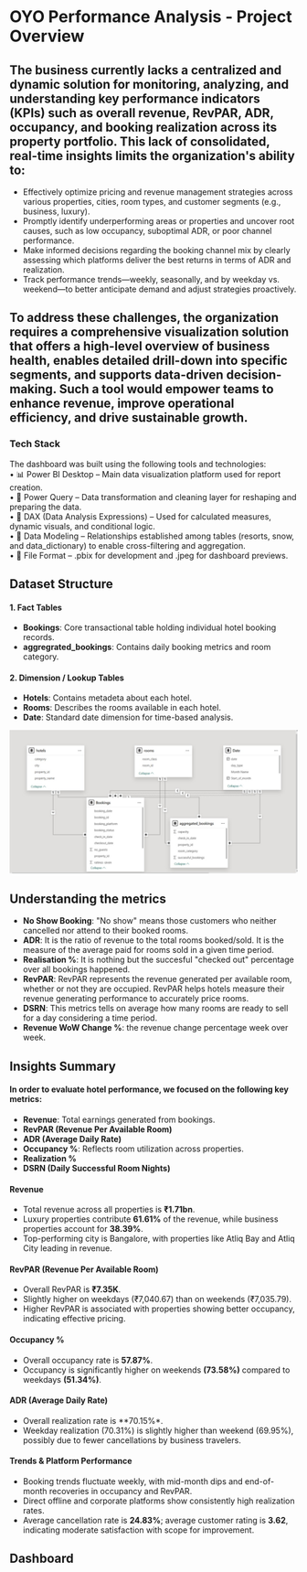# OYO Performance Analysis - Project Overview
## The business currently lacks a centralized and dynamic solution for monitoring, analyzing, and understanding key performance indicators (KPIs) such as overall revenue, RevPAR, ADR, occupancy, and booking realization across its property portfolio. This lack of consolidated, real-time insights limits the organization's ability to:

- Effectively optimize pricing and revenue management strategies across various properties, cities, room types, and customer segments (e.g., business, luxury).
- Promptly identify underperforming areas or properties and uncover root causes, such as low occupancy, suboptimal ADR, or poor channel performance.
- Make informed decisions regarding the booking channel mix by clearly assessing which platforms deliver the best returns in terms of ADR and realization.
- Track performance trends—weekly, seasonally, and by weekday vs. weekend—to better anticipate demand and adjust strategies proactively.

## To address these challenges, the organization requires a comprehensive visualization solution that offers a high-level overview of business health, enables detailed drill-down into specific segments, and supports data-driven decision-making. Such a tool would empower teams to enhance revenue, improve operational efficiency, and drive sustainable growth. 

### Tech Stack

The dashboard was built using the following tools and technologies:<br>
•	📊 Power BI Desktop – Main data visualization platform used for report creation.<br>
•	📂 Power Query – Data transformation and cleaning layer for reshaping and preparing the data.<br>
•	🧠 DAX (Data Analysis Expressions) – Used for calculated measures, dynamic visuals, and conditional logic.<br>
•	📝 Data Modeling – Relationships established among tables (resorts, snow, and data_dictionary) to enable cross-filtering and aggregation.<br>
•	📁 File Format – .pbix for development and .jpeg for dashboard previews.
## Dataset Structure
#### 1. Fact Tables
- **Bookings**: Core transactional table holding individual hotel booking records.
- **aggregrated_bookings**: Contains daily booking metrics and room category.

#### 2. Dimension / Lookup Tables
- **Hotels**: Contains metadeta about each hotel.
- **Rooms**: Describes the rooms available in each hotel.
- **Date**: Standard date dimension for time-based analysis.

<img src="Images/Data_model.jpeg" width="1000" alt="table">

## Understanding the metrics
- **No Show Booking**: "No show" means those customers who neither cancelled nor attend to their booked rooms.
- **ADR**: It is the ratio of revenue to the total rooms booked/sold. It is the measure of the average paid for rooms sold in a given time period.
- **Realisation %**: It is nothing but the succesful "checked out" percentage over all bookings happened.
- **RevPAR**: RevPAR represents the revenue generated per available room, whether or not they are occupied. RevPAR helps hotels measure their revenue generating performance to accurately price rooms.
- **DSRN**: This metrics tells on average how many rooms are ready to sell for a day considering a time period.
- **Revenue WoW Change %**: the revenue change percentage week over week.


## Insights Summary
#### In order to evaluate hotel performance, we focused on the following key metrics:

- **Revenue**: Total earnings generated from bookings.
- **RevPAR (Revenue Per Available Room)**
- **ADR (Average Daily Rate)**
- **Occupancy %**: Reflects room utilization across properties.
- **Realization %**
- **DSRN (Daily Successful Room Nights)**
  
#### Revenue
- Total revenue across all properties is **₹1.71bn**.
- Luxury properties contribute **61.61%** of the revenue, while business properties account for **38.39%**.
- Top-performing city is Bangalore, with properties like Atliq Bay and Atliq City leading in revenue.

#### RevPAR (Revenue Per Available Room)
- Overall RevPAR is **₹7.35K**.
- Slightly higher on weekdays (₹7,040.67) than on weekends (₹7,035.79).
- Higher RevPAR is associated with properties showing better occupancy, indicating effective pricing.

#### Occupancy %
- Overall occupancy rate is **57.87%**.
- Occupancy is significantly higher on weekends **(73.58%)** compared to weekdays **(51.34%)**.
  
#### ADR (Average Daily Rate)
- Overall realization rate is **70.15%*.
- Weekday realization (70.31%) is slightly higher than weekend (69.95%), possibly due to fewer cancellations by business travelers.
 
#### Trends & Platform Performance
- Booking trends fluctuate weekly, with mid-month dips and end-of-month recoveries in occupancy and RevPAR.
- Direct offline and corporate platforms show consistently high realization rates.
- Average cancellation rate is **24.83%**; average customer rating is **3.62**, indicating moderate satisfaction with scope for improvement.

## Dashboard




